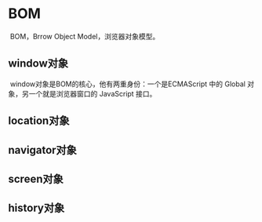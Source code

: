 # BOM

​	BOM，Brrow Object Model，浏览器对象模型。



## window对象

​	window对象是BOM的核心，他有两重身份：一个是ECMAScript 中的 Global 对象，另一个就是浏览器窗口的 JavaScript 接口。



## location对象







## navigator对象







## screen对象





## history对象

